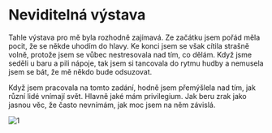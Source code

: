 # Neviditelná výstava

Tahle výstava pro mě byla rozhodně zajímavá. Ze začátku jsem pořád měla pocit, že se někde uhodím do hlavy. Ke konci jsem se však cítila strašně volně, protože jsem se vůbec nestresovala nad tím, co dělám. Když jsme seděli u baru a pili nápoje, tak jsem si tancovala do rytmu hudby a nemusela jsem se bát, že mě někdo bude odsuzovat.

Když jsem pracovala na tomto zadání, hodně jsem přemýšlela nad tím, jak různí lidé vnímají svět. Hlavně jaké mám privilegium. Jak beru zrak jako jasnou věc, že často nevnímám, jak moc jsem na něm závislá.

![1](IG_vystava-01.png)
